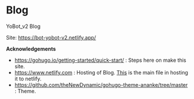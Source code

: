 # Blog

YoBot_v2 Blog

Site: https://bot-yobot-v2.netlify.app/

**Acknowledgements**

- https://gohugo.io/getting-started/quick-start/ : Steps here on make this site.
- https://www.netlify.com : Hosting of Blog. [This](https://github.com/TheYoBots/Blog/blob/master/netlify.toml) is the main file in hosting it to netlify.
- https://github.com/theNewDynamic/gohugo-theme-ananke/tree/master : Theme.
